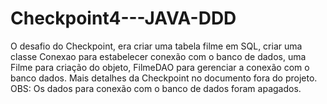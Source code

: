 # Checkpoint4---JAVA-DDD
O desafio do Checkpoint, era criar uma tabela filme em SQL, criar uma classe Conexao para estabelecer conexão com o banco de dados, uma Filme para criação do objeto, FilmeDAO para gerenciar a conexão com o banco dados. Mais detalhes da Checkpoint no documento fora do projeto. OBS: Os dados para conexão com o banco de dados foram apagados. 
